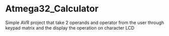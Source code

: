# Atmega32_Calculator
Simple AVR project that take 2 operands and operator from the user through keypad matrix and the display the operation on character LCD
